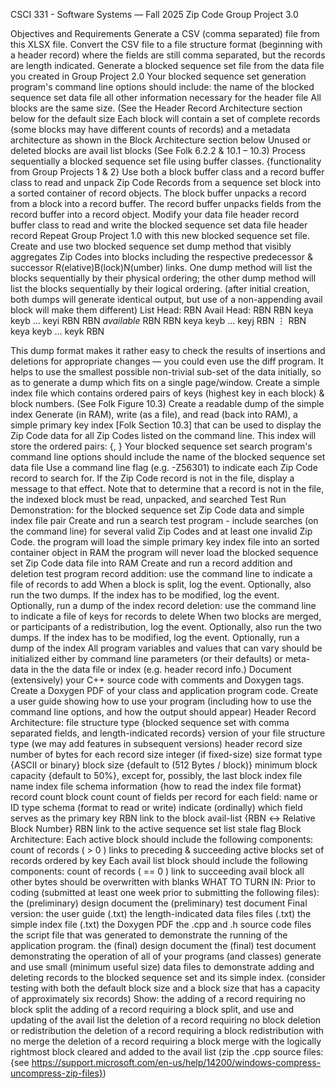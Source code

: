 CSCI 331 - Software Systems — Fall 2025
Zip Code Group Project 3.0

Objectives and Requirements
Generate a CSV (comma separated) file from this XLSX file.
Convert the CSV file to a file structure format (beginning with a header record) where the fields are still comma separated, but the records are length indicated.
Generate a blocked sequence set file from the data file you created in Group Project 2.0
Your blocked sequence set generation program's command line options should include:
the name of the blocked sequence set data file
all other information necessary for the header file
All blocks are the same size. (See the Header Record Architecture section below for the default size
Each block will contain a set of complete records (some blocks may have different counts of records) and a metadata architecture as shown in the Block Architecture section below
Unused or deleted blocks are avail list blocks (See Folk 6.2.2 & 10.1 – 10.3)
Process sequentially a blocked sequence set file using buffer classes. {functionality from Group Projects 1 & 2}
Use both a block buffer class and a record buffer class to read and unpack Zip Code Records from a sequence set block into a sorted container of record objects.
The block buffer unpacks a record from a block into a record buffer.
The record buffer unpacks fields from the record buffer into a record object.
Modify your data file header record buffer class to read and write the blocked sequence set data file header record
Repeat Group Project 1.0 with this new blocked sequence set file.
Create and use two blocked sequence set dump method that visibly aggregates Zip Codes into blocks including the respective predecessor & successor R(elative)B(lock)N(umber) links.
One dump method will list the blocks sequentially by their physical ordering; the other dump method will list the blocks sequentially by their logical ordering.
(after initial creation, both dumps will generate identical output, but use of a non-appending avail block will make them different)
        List Head:  RBN
	Avail Head: RBN
	RBN  keya keyb … keyi RBN 
	RBN  *available*     RBN
	RBN  keya keyb … keyj RBN 
	⋮
	RBN  keya keyb … keyk RBN 
    
This dump format makes it rather easy to check the results of insertions and deletions for appropriate changes — you could even use the diff program.
It helps to use the smallest possible non-trivial sub-set of the data initially, so as to generate a dump which fits on a single page/window.
Create a simple index file which contains ordered pairs of keys (highest key in each block) & block numbers. (See Folk Figure 10.3)
Create a readable dump of the simple index
Generate (in RAM), write (as a file), and read (back into RAM), a simple primary key index [Folk Section 10.3] that can be used to display the Zip Code data for all Zip Codes listed on the command line.
This index will store the ordered pairs: {<highest key in block>, <RBN>}
Your blocked sequence set search program's command line options should include the name of the blocked sequence set data file
Use a command line flag (e.g. -Z56301) to indicate each Zip Code record to search for.
If the Zip Code record is not in the file, display a message to that effect.
Note that to determine that a record is not in the file, the indexed block must be read, unpacked, and searched
Test Run Demonstration: for the blocked sequence set Zip Code data and simple index file pair
Create and run a search test program - include searches (on the command line) for several valid Zip Codes and at least one invalid Zip Code.
the program will load the simple primary key index file into an sorted container object in RAM
the program will never load the blocked sequence set Zip Code data file into RAM
Create and run a record addition and deletion test program
record addition: use the command line to indicate a file of records to add
When a block is split, log the event.
Optionally, also run the two dumps.
If the index has to be modified, log the event.
Optionally, run a dump of the index
record deletion: use the command line to indicate a file of keys for records to delete
When two blocks are merged, or participants of a redistribution, log the event.
Optionally, also run the two dumps.
If the index has to be modified, log the event.
Optionally, run a dump of the index
All program variables and values that can vary should be initialized either by command line parameters (or their defaults) or meta-data in the the data file or index (e.g. header record info.)
Document (extensively) your C++ source code with comments and Doxygen tags.
Create a Doxygen PDF of your class and application program code.
Create a user guide showing how to use your program (including how to use the command line options, and how the output should appear)
Header Record Architecture:
file structure type {blocked sequence set with comma separated fields, and length-indicated records}
version of your file structure type (we may add features in subsequent versions)
header record size
number of bytes for each record size integer (if fixed-size)
size format type {ASCII or binary}
block size {default to (512 Bytes / block)}
minimum block capacity {default to 50%}, except for, possibly, the last block
index file name
index file schema information {how to read the index file format}
record count
block count
count of fields per record
for each field:
name or ID
type schema
(format to read or write)
indicate (ordinally) which field serves as the primary key
RBN link to the block avail-list {RBN ↔ Relative Block Number}
RBN link to the active sequence set list
stale flag
Block Architecture:
Each active block should include the following components:
count of records ( > 0 )
links to preceding & succeeding active blocks
set of records ordered by key
Each avail list block should include the following components:
count of records ( == 0 )
link to succeeding avail block
all other bytes should be overwritten with blanks
WHAT TO TURN IN:
Prior to coding (submitted at least one week prior to submitting the following files):
the (preliminary) design document
the (preliminary) test document
Final version:
the user guide (.txt)
the length-indicated data files files (.txt)
the simple index file (.txt)
the Doxygen PDF
the .cpp and .h source code files
the script file that was generated to demonstrate the running of the application program.
the (final) design document
the (final) test document demonstrating the operation of all of your programs (and classes)
generate and use small (minimum useful size) data files to demonstrate adding and deleting records to the blocked sequence set and its simple index.
(consider testing with both the default block size and a block size that has a capacity of approximately six records) Show:
the adding of a record requiring no block split
the adding of a record requiring a block split, and use and updating of the avail list
the deletion of a record requiring no block deletion or redistribution
the deletion of a record requiring a block redistribution with no merge
the deletion of a record requiring a block merge with the logically rightmost block cleared and added to the avail list
(zip the .cpp source files: {see https://support.microsoft.com/en-us/help/14200/windows-compress-uncompress-zip-files})
